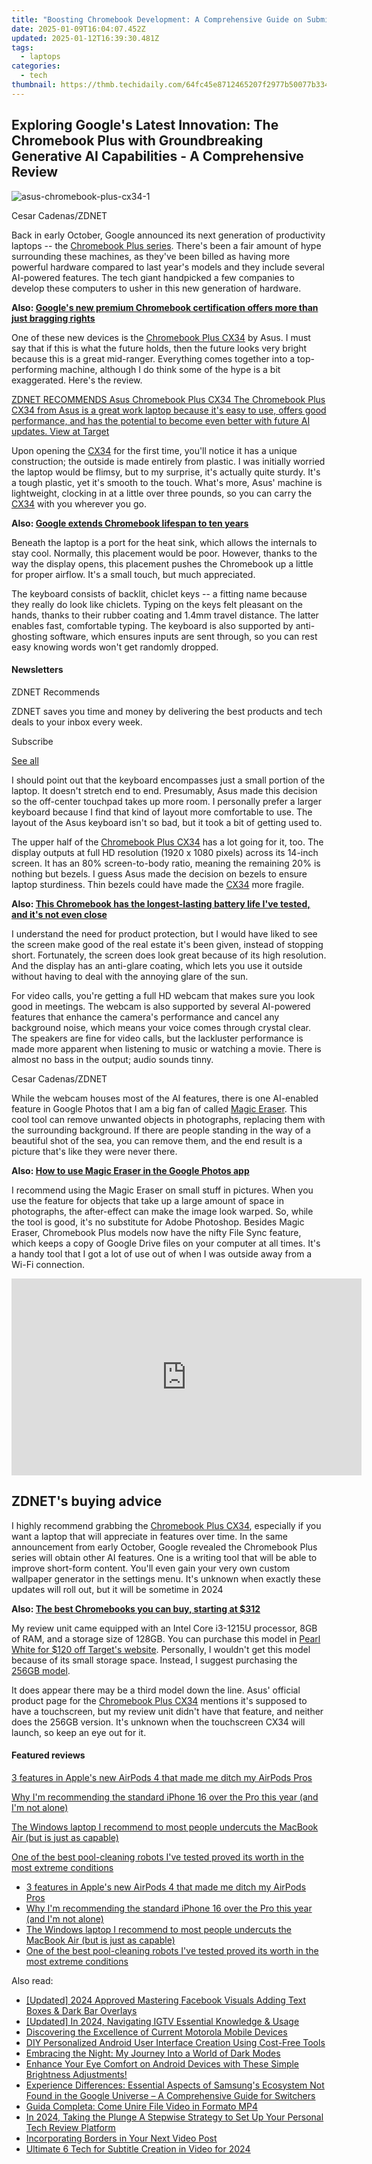```yaml
---
title: "Boosting Chromebook Development: A Comprehensive Guide on Submitting Valuable User Feedback"
date: 2025-01-09T16:04:07.452Z
updated: 2025-01-12T16:39:30.481Z
tags:
  - laptops
categories:
  - tech
thumbnail: https://thmb.techidaily.com/64fc45e8712465207f2977b50077b33434cfc78bbcc61824e624b36663dd238a.jpg
---
```


## Exploring Google's Latest Innovation: The Chromebook Plus with Groundbreaking Generative AI Capabilities - A Comprehensive Review

![asus-chromebook-plus-cx34-1](https://www.zdnet.com/a/img/resize/508a284e2204a312ee261adaf62c914a3da58cdc/2023/10/26/9c410264-e90b-41c7-a1ad-516f035d60a3/asus-chromebook-plus-cx34-1.jpg?auto=webp&width=1280)

Cesar Cadenas/ZDNET

Back in early October, Google announced its next generation of productivity laptops -- the [Chromebook Plus series](https://blog.google/products/chromebooks/chromebook-plus/). There's been a fair amount of hype surrounding these machines, as they've been billed as having more powerful hardware compared to last year's models and they include several AI-powered features. The tech giant handpicked a few companies to develop these computers to usher in this new generation of hardware. 

**Also: [Google's new premium Chromebook certification offers more than just bragging rights](https://www.zdnet.com/article/googles-new-premium-chromebook-certification-offers-more-than-just-bragging-rights/)**

One of these new devices is the [Chromebook Plus CX34](https://www.awin1.com/cread.php?awinmid=31828&awinaffid=423585&clickref=zd-%5F%5FCOM%5FCLICK%5FID%5F%5F-dtp&ued=https%3A%2F%2Fwww.asus.com%2Fus%2Flaptops%2Ffor-home%2Fchromebook%2Fasus-chromebook-plus-cx34-cx3402%2F) by Asus. I must say that if this is what the future holds, then the future looks very bright because this is a great mid-ranger. Everything comes together into a top-performing machine, although I do think some of the hype is a bit exaggerated. Here's the review.

[ZDNET RECOMMENDS Asus Chromebook Plus CX34 The Chromebook Plus CX34 from Asus is a great work laptop because it's easy to use, offers good performance, and has the potential to become even better with future AI updates. View at Target](https://shop-links.co/link/?url=https%3A%2F%2Fwww.target.com%2Fp%2Fasus-14-34-fhd-chromebook-plus-cx34-intel-core-i3-8gb-ram-128gb-storage-white-cx3402cba-dh388-wh%2F-%2FA-89423967&publisher_slug=itechdaily19598&exclusive=1)

Upon opening the [CX34](https://www.awin1.com/cread.php?awinmid=31828&awinaffid=423585&clickref=zd-%5F%5FCOM%5FCLICK%5FID%5F%5F-dtp&ued=https%3A%2F%2Fwww.asus.com%2Fus%2Flaptops%2Ffor-home%2Fchromebook%2Fasus-chromebook-plus-cx34-cx3402%2F) for the first time, you'll notice it has a unique construction; the outside is made entirely from plastic. I was initially worried the laptop would be flimsy, but to my surprise, it's actually quite sturdy. It's a tough plastic, yet it's smooth to the touch. What's more, Asus' machine is lightweight, clocking in at a little over three pounds, so you can carry the [CX34](https://www.awin1.com/cread.php?awinmid=31828&awinaffid=423585&clickref=zd-%5F%5FCOM%5FCLICK%5FID%5F%5F-dtp&ued=https%3A%2F%2Fwww.asus.com%2Fus%2Flaptops%2Ffor-home%2Fchromebook%2Fasus-chromebook-plus-cx34-cx3402%2F) with you wherever you go. 

**Also: [Google extends Chromebook lifespan to ten years](https://www.zdnet.com/article/google-extends-chromebook-lifespan-to-ten-years/)**

Beneath the laptop is a port for the heat sink, which allows the internals to stay cool. Normally, this placement would be poor. However, thanks to the way the display opens, this placement pushes the Chromebook up a little for proper airflow. It's a small touch, but much appreciated. 

The keyboard consists of backlit, chiclet keys -- a fitting name because they really do look like chiclets. Typing on the keys felt pleasant on the hands, thanks to their rubber coating and 1.4mm travel distance. The latter enables fast, comfortable typing. The keyboard is also supported by anti-ghosting software, which ensures inputs are sent through, so you can rest easy knowing words won't get randomly dropped.

#### Newsletters

ZDNET Recommends

ZDNET saves you time and money by delivering the best products and tech deals to your inbox every week.

 Subscribe

[See all](https://www.zdnet.com/newsletters/)

I should point out that the keyboard encompasses just a small portion of the laptop. It doesn't stretch end to end. Presumably, Asus made this decision so the off-center touchpad takes up more room. I personally prefer a larger keyboard because I find that kind of layout more comfortable to use. The layout of the Asus keyboard isn't so bad, but it took a bit of getting used to.

The upper half of the [Chromebook Plus CX34](https://www.awin1.com/cread.php?awinmid=31828&awinaffid=423585&clickref=zd-%5F%5FCOM%5FCLICK%5FID%5F%5F-dtp&ued=https%3A%2F%2Fwww.asus.com%2Fus%2Flaptops%2Ffor-home%2Fchromebook%2Fasus-chromebook-plus-cx34-cx3402%2F) has a lot going for it, too. The display outputs at full HD resolution (1920 x 1080 pixels) across its 14-inch screen. It has an 80% screen-to-body ratio, meaning the remaining 20% is nothing but bezels. I guess Asus made the decision on bezels to ensure laptop sturdiness. Thin bezels could have made the [CX34](https://www.awin1.com/cread.php?awinmid=31828&awinaffid=423585&clickref=zd-%5F%5FCOM%5FCLICK%5FID%5F%5F-dtp&ued=https%3A%2F%2Fwww.asus.com%2Fus%2Flaptops%2Ffor-home%2Fchromebook%2Fasus-chromebook-plus-cx34-cx3402%2F) more fragile. 

**Also: [This Chromebook has the longest-lasting battery life I've tested, and it's not even close](https://www.zdnet.com/article/this-chromebook-has-the-longest-lasting-battery-life-ive-tested-and-its-not-even-close/)**

I understand the need for product protection, but I would have liked to see the screen make good of the real estate it's been given, instead of stopping short. Fortunately, the screen does look great because of its high resolution. And the display has an anti-glare coating, which lets you use it outside without having to deal with the annoying glare of the sun.

For video calls, you're getting a full HD webcam that makes sure you look good in meetings. The webcam is also supported by several AI-powered features that enhance the camera's performance and cancel any background noise, which means your voice comes through crystal clear. The speakers are fine for video calls, but the lackluster performance is made more apparent when listening to music or watching a movie. There is almost no bass in the output; audio sounds tinny.

Cesar Cadenas/ZDNET

While the webcam houses most of the AI features, there is one AI-enabled feature in Google Photos that I am a big fan of called [Magic Eraser](https://www.zdnet.com/article/how-to-use-magic-eraser-on-the-google-pixel/). This cool tool can remove unwanted objects in photographs, replacing them with the surrounding background. If there are people standing in the way of a beautiful shot of the sea, you can remove them, and the end result is a picture that's like they were never there.

**Also: [How to use Magic Eraser in the Google Photos app](https://www.zdnet.com/article/how-to-use-magic-eraser-on-the-google-pixel/)**

I recommend using the Magic Eraser on small stuff in pictures. When you use the feature for objects that take up a large amount of space in photographs, the after-effect can make the image look warped. So, while the tool is good, it's no substitute for Adobe Photoshop. Besides Magic Eraser, Chromebook Plus models now have the nifty File Sync feature, which keeps a copy of Google Drive files on your computer at all times. It's a handy tool that I got a lot of use out of when I was outside away from a Wi-Fi connection.

<!-- affiliate ads begin -->
<iframe width="560" height="315" src="https://www.youtube.com/embed/9sk53d1bBhY?si=yaTeDogLb3D4dYu1" title="YouTube video player" frameborder="0" allow="accelerometer; autoplay; clipboard-write; encrypted-media; gyroscope; picture-in-picture; web-share" referrerpolicy="strict-origin-when-cross-origin" allowfullscreen></iframe>
<!-- affiliate ads end -->

## ZDNET's buying advice

I highly recommend grabbing the [Chromebook Plus CX34](https://www.awin1.com/cread.php?awinmid=31828&awinaffid=423585&clickref=zd-%5F%5FCOM%5FCLICK%5FID%5F%5F-dtp&ued=https%3A%2F%2Fwww.asus.com%2Fus%2Flaptops%2Ffor-home%2Fchromebook%2Fasus-chromebook-plus-cx34-cx3402%2F), especially if you want a laptop that will appreciate in features over time. In the same announcement from early October, Google revealed the Chromebook Plus series will obtain other AI features. One is a writing tool that will be able to improve short-form content. You'll even gain your very own custom wallpaper generator in the settings menu. It's unknown when exactly these updates will roll out, but it will be sometime in 2024

**Also: [The best Chromebooks you can buy, starting at $312](https://www.zdnet.com/article/best-chromebook-laptop/)**

My review unit came equipped with an Intel Core i3-1215U processor, 8GB of RAM, and a storage size of 128GB. You can purchase this model in [Pearl White for $120 off Target's website](https://shop-links.co/link/?exclusive=1&publisher_slug=itechdaily19598&url=https%3A%2F%2Fgoto.target.com%2Fc%2F159047%2F81938%2F2092%3F%26sharedId%3Dzdnet%26u%3Dhttps%253A%252F%252Fwww.target.com%252Fp%252Fasus-14-34-fhd-chromebook-intel-core-i3-8gb-ram-128gb-storage-white-cx3402cba-dh388-wh%252F-%252FA-89423967%2523lnk%253Dsametab%26subId1%3Dzd-%255F%255FCOM%255FCLICK%255FID%255F%255F-dtp). Personally, I wouldn't get this model because of its small storage space. Instead, I suggest purchasing the [256GB model](https://buy.geni.us/Proxy.ashx?TSID=368250&GR%5FURL=https%3A%2F%2Fwww.amazon.com%2Fdp%2FB0CGJGZZ1L%3Ftag%3Dzd-buy-button-20%26ascsubtag%3D%5F%5FCOM%5FCLICK%5FID%5F%5F%7Cbb7c7d42-27a2-45a8-8c59-36577dd2f580%7Cdtp&dtb=1).

It does appear there may be a third model down the line. Asus' official product page for the [Chromebook Plus CX34](https://www.awin1.com/cread.php?awinmid=31828&awinaffid=423585&clickref=zd-%5F%5FCOM%5FCLICK%5FID%5F%5F-dtp&ued=https%3A%2F%2Fwww.asus.com%2Fus%2Flaptops%2Ffor-home%2Fchromebook%2Fasus-chromebook-plus-cx34-cx3402%2F) mentions it's supposed to have a touchscreen, but my review unit didn't have that feature, and neither does the 256GB version. It's unknown when the touchscreen CX34 will launch, so keep an eye out for it.

#### Featured reviews

[3 features in Apple's new AirPods 4 that made me ditch my AirPods Pros](https://www.zdnet.com/article/3-features-in-apples-new-airpods-4-that-made-me-ditch-my-airpods-pros/ "3 features in Apple's new AirPods 4 that made me ditch my AirPods Pros")

[Why I'm recommending the standard iPhone 16 over the Pro this year (and I'm not alone)](https://www.zdnet.com/article/why-im-recommending-the-standard-iphone-16-over-the-pro-this-year-and-im-not-alone/ "Why I'm recommending the standard iPhone 16 over the Pro this year (and I'm not alone)")

[The Windows laptop I recommend to most people undercuts the MacBook Air (but is just as capable)](https://www.zdnet.com/article/the-windows-laptop-i-recommend-to-most-people-undercuts-the-macbook-air-but-is-just-as-capable/ "The Windows laptop I recommend to most people undercuts the MacBook Air (but is just as capable)")

[One of the best pool-cleaning robots I've tested proved its worth in the most extreme conditions](https://www.zdnet.com/article/one-of-the-best-pool-cleaning-robots-ive-tested-proved-its-worth-in-the-most-extreme-conditions/ "One of the best pool-cleaning robots I've tested proved its worth in the most extreme conditions")

* [3 features in Apple's new AirPods 4 that made me ditch my AirPods Pros](https://www.zdnet.com/article/3-features-in-apples-new-airpods-4-that-made-me-ditch-my-airpods-pros/ "3 features in Apple's new AirPods 4 that made me ditch my AirPods Pros")
* [Why I'm recommending the standard iPhone 16 over the Pro this year (and I'm not alone)](https://www.zdnet.com/article/why-im-recommending-the-standard-iphone-16-over-the-pro-this-year-and-im-not-alone/ "Why I'm recommending the standard iPhone 16 over the Pro this year (and I'm not alone)")
* [The Windows laptop I recommend to most people undercuts the MacBook Air (but is just as capable)](https://www.zdnet.com/article/the-windows-laptop-i-recommend-to-most-people-undercuts-the-macbook-air-but-is-just-as-capable/ "The Windows laptop I recommend to most people undercuts the MacBook Air (but is just as capable)")
* [One of the best pool-cleaning robots I've tested proved its worth in the most extreme conditions](https://www.zdnet.com/article/one-of-the-best-pool-cleaning-robots-ive-tested-proved-its-worth-in-the-most-extreme-conditions/ "One of the best pool-cleaning robots I've tested proved its worth in the most extreme conditions")

<ins class="adsbygoogle"
     style="display:block"
     data-ad-format="autorelaxed"
     data-ad-client="ca-pub-7571918770474297"
     data-ad-slot="1223367746"></ins>

<ins class="adsbygoogle"
     style="display:block"
     data-ad-client="ca-pub-7571918770474297"
     data-ad-slot="8358498916"
     data-ad-format="auto"
     data-full-width-responsive="true"></ins>

<span class="atpl-alsoreadstyle">Also read:</span>
<div><ul>
<li><a href="https://facebook-videos.techidaily.com/updated-2024-approved-mastering-facebook-visuals-adding-text-boxes-and-dark-bar-overlays/"><u>[Updated] 2024 Approved Mastering Facebook Visuals Adding Text Boxes & Dark Bar Overlays</u></a></li>
<li><a href="https://instagram-video-files.techidaily.com/updated-in-2024-navigating-igtv-essential-knowledge-and-usage/"><u>[Updated] In 2024, Navigating IGTV Essential Knowledge & Usage</u></a></li>
<li><a href="https://hardware-reviews.techidaily.com/discovering-the-excellence-of-current-motorola-mobile-devices/"><u>Discovering the Excellence of Current Motorola Mobile Devices</u></a></li>
<li><a href="https://hardware-reviews.techidaily.com/diy-personalized-android-user-interface-creation-using-cost-free-tools/"><u>DIY Personalized Android User Interface Creation Using Cost-Free Tools</u></a></li>
<li><a href="https://hardware-reviews.techidaily.com/embracing-the-night-my-journey-into-a-world-of-dark-modes/"><u>Embracing the Night: My Journey Into a World of Dark Modes</u></a></li>
<li><a href="https://hardware-reviews.techidaily.com/enhance-your-eye-comfort-on-android-devices-with-these-simple-brightness-adjustments/"><u>Enhance Your Eye Comfort on Android Devices with These Simple Brightness Adjustments!</u></a></li>
<li><a href="https://hardware-reviews.techidaily.com/experience-differences-essential-aspects-of-samsungs-ecosystem-not-found-in-the-google-universe-a-comprehensive-guide-for-switchers/"><u>Experience Differences: Essential Aspects of Samsung's Ecosystem Not Found in the Google Universe – A Comprehensive Guide for Switchers</u></a></li>
<li><a href="https://some-knowledge.techidaily.com/guida-completa-come-unire-file-video-in-formato-mp4/"><u>Guida Completa: Come Unire File Video in Formato MP4</u></a></li>
<li><a href="https://some-guidance.techidaily.com/in-2024-taking-the-plunge-a-stepwise-strategy-to-set-up-your-personal-tech-review-platform/"><u>In 2024, Taking the Plunge A Stepwise Strategy to Set Up Your Personal Tech Review Platform</u></a></li>
<li><a href="https://instagram-clips.techidaily.com/incorporating-borders-in-your-next-video-post/"><u>Incorporating Borders in Your Next Video Post</u></a></li>
<li><a href="https://fox-blue.techidaily.com/ultimate-6-tech-for-subtitle-creation-in-video-for-2024/"><u>Ultimate 6 Tech for Subtitle Creation in Video for 2024</u></a></li>
</ul></div>

